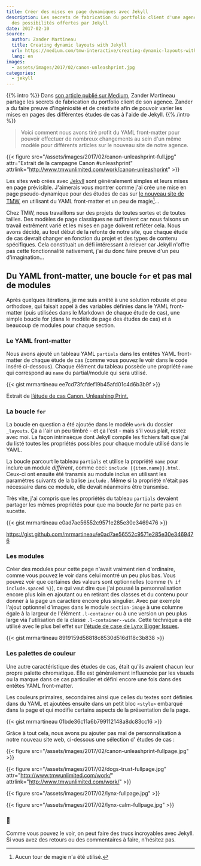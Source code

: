 ```yaml
---
title: Créer des mises en page dynamiques avec Jekyll
description: Les secrets de fabrication du portfolio client d'une agence à l'aide
  des possibilités offertes par Jekyll
date: 2017-02-10
source:
  author: Zander Martineau
  title: Creating dynamic layouts with Jekyll
  url: https://medium.com/tmw-interactive/creating-dynamic-layouts-with-jekyll-3bbb7fc57d1f#.iac16fjec
  lang: en
images:
  - assets/images/2017/02/canon-unleashprint.jpg
categories:
  - jekyll
---
```


{{% intro %}}
Dans [son article publié sur Medium](https://medium.com/tmw-interactive/creating-dynamic-layouts-with-jekyll-3bbb7fc57d1f#.iac16fjec), Zander Martineau partage les secrets de fabrication du portfolio client de son agence. Zander a du faire preuve d'ingéniosité et de créativité afin de pouvoir varier les mises en pages des différentes études de cas à l'aide de Jekyll.
{{% /intro %}}

> Voici comment nous avons tiré profit du YAML front-matter pour pouvoir effectuer de nombreux changements au sein d'un même modèle pour différents articles sur le nouveau site de notre agence.

{{< figure src="/assets/images/2017/02/canon-unleashprint-full.jpg" attr="Extrait de la campagne Canon #unleashprint" attrlink="http://www.tmwunlimited.com/work/canon-unleashprint" >}}

Les sites web crées avec [Jekyll](http://jekyllrb.com/) sont généralement simples et leurs mises en page prévisible. J'aimerais vous montrer comme j'ai crée une mise en page pseudo-dynamique pour des études de cas sur [le nouveau site de TMW](http://www.tmwunlimited.com), en utilisant du YAML front-matter et un peu de magie[^1]…

Chez TMW, nous travaillons sur des projets de toutes sortes et de toutes tailles. Des modèles de page classiques ne suffiraient car nous faisons un travail extrêment varié et les mises en page doivent refléter cela. Nous avons décidé, au tout début de la refonte de notre site, que chaque étude de cas devrait changer en fonction du projet et des types de contenu spécifiques. Cela constituait un défi intéressant à relever car Jekyll n'offre pas cette fonctionnalité nativement, j'ai du donc faire preuve d'un peu d'imagination…

## Du YAML front-matter, une boucle `for` et pas mal de modules

Après quelques itérations, je me suis arrêté à une solution robuste et peu orthodoxe, qui faisait appel à des variables définies dans le YAML front-matter (puis utilisées dans le Markdown de chaque étude de cas), une simple boucle for (dans le modèle de page des études de cas) et à beaucoup de modules pour chaque section.

### Le YAML front-matter

Nous avons ajouté un tableau YAML `partials` dans les entêtes YAML front-matter de chaque étude de cas (comme vous pouvez le voir dans le code inséré ci-dessous). Chaque élément du tableau possède une propriété `name` qui correspond au `name` du partial/module qui sera utilisé.

{{< gist mrmartineau ee7cd73fcfdef19b45afd01c4d6b3b9f >}}

<figcaption>Extrait de <a href="http://www.tmwunlimited.com/work/canon-unleashprint/">l’étude de cas Canon. Unleashing Print.</a>
</figcaption>

### La boucle `for`

La boucle en question a été ajoutée dans le modèle `work` du dossier `_layouts`. Ça a l'air un peu timbré - et ça l'est - mais s'il vous plaît, restez avec moi. La façon intrinsèque dont Jekyll compile les fichiers fait que j'ai du listé toutes les propriétés possibles pour chaque module utilisé dans le YAML.

La boucle parcourt le tableau `partials` et utilise la propriété `name` pour inclure un module _différent_, comme ceci: `include {{item.name}}.html`. Ceux-ci ont ensuite été transmis au module inclus en utilisant les paramètres suivants de la balise `include` . Même si la propriété n'était pas nécessaire dans ce module, elle devait néanmoins être transmise.

Très vite, j'ai compris que les propriétés du tableau `partials` devaient partager les mêmes propriétés pour que ma boucle _for_ ne parte pas en sucette.

{{< gist mrmartineau e0ad7ae56552c9571e285e30e3469476 >}}

<figcaption>
  <a href="https://gist.github.com/mrmartineau/e0ad7ae56552c9571e285e30e3469476" data-href="https://gist.github.com/mrmartineau/e0ad7ae56552c9571e285e30e3469476" rel="nofollow noopener" target="_blank">https://gist.github.com/mrmartineau/e0ad7ae56552c9571e285e30e3469476</a>
</figcaption>

### Les modules

Créer des modules pour cette page n'avait vraiment rien d'ordinaire, comme vous pouvez le voir dans celui montré un peu plus bas. Vous pouvez voir que certaines des valeurs sont optionnelles (comme `{% if include.spaced %}`), ce qui veut dire que j'ai poussé la personnalisation encore plus loin en ajoutant ou en retirant des classes et du contenu pour donner à la page un caractère encore plus singulier. Avec par exemple l'ajout optionnel d'images dans le module `section-image` à une columne égale à la largeur de l'élément `.l-container` ou à une version un peu plus large via l'utilisation de la classe `.l-container--wide`. Cette technique a été utilisé avec le plus bel effet sur
[l'étude de case de Lynx Bigger Issues](http://www.tmwunlimited.com/work/unilever-lynx-bigger-issues/).

{{< gist mrmartineau 8919159d58818c8530d516d118c3b838 >}}

### Les palettes de couleur

Une autre caractéristique des études de cas, était qu'ils avaient chacun leur propre palette chromatique. Elle est génèralement influencée par les visuels ou la marque dans ce cas particulier et défini encore une fois dans des entêtes YAML front-matter.

Les couleurs primaires, secondaires ainsi que celles du textes sont définies dans du YAML et ajoutées ensuite dans un petit bloc `<style>` embarqué dans la page et qui modifie certains aspects de la présentation de la page.

{{< gist mrmartineau 01bde36c11a6b799112148a8dc83cc16 >}}

Grâce à tout cela, nous avons pu ajouter pas mal de personnalisation à notre nouveau site web, ci-dessous une sélection d' études de cas :

{{< figure src="/assets/images/2017/02/canon-unleashprint-fullpage.jpg" >}}

{{< figure src="/assets/images/2017/02/dogs-trust-fullpage.jpg" attr="http://www.tmwunlimited.com/work/" attrlink="http://www.tmwunlimited.com/work/" >}}

{{< figure src="/assets/images/2017/02/lynx-fullpage.jpg" >}}

{{< figure src="/assets/images/2017/02/lynx-calm-fullpage.jpg" >}}

### 👋

Comme vous pouvez le voir, on peut faire des trucs incroyables avec Jekyll. Si vous avez des retours ou des commentaires à faire, n'hésitez pas.

[^1]: Aucun tour de magie n'a été utilisé.
